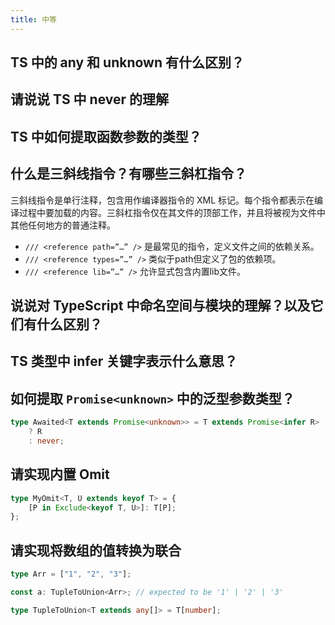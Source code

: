 ```yaml
---
title: 中等
---
```


## TS 中的 any 和 unknown 有什么区别？

<Answer>

</Answer>

## 请说说 TS 中 never 的理解

<Answer>

</Answer>

## TS 中如何提取函数参数的类型？

<Answer>

</Answer>

## 什么是三斜线指令？有哪些三斜杠指令？

<Answer>


三斜线指令是单行注释，包含用作编译器指令的 XML 标记。每个指令都表示在编译过程中要加载的内容。三斜杠指令仅在其文件的顶部工作，并且将被视为文件中其他任何地方的普通注释。

- `/// <reference path=”…” />` 是最常见的指令，定义文件之间的依赖关系。
- `/// <reference types=”…” />` 类似于path但定义了包的依赖项。
- `/// <reference lib=”…” />` 允许显式包含内置lib文件。

</Answer>

## 说说对 TypeScript 中命名空间与模块的理解？以及它们有什么区别？

<Answer>

</Answer>

## TS 类型中 infer 关键字表示什么意思？

<Answer>

</Answer>

## 如何提取 `Promise<unknown>` 中的泛型参数类型？

<Answer>

```ts
type Awaited<T extends Promise<unknown>> = T extends Promise<infer R>
	? R
	: never;
```

</Answer>

## 请实现内置 Omit

<Answer>

```ts
type MyOmit<T, U extends keyof T> = {
	[P in Exclude<keyof T, U>]: T[P];
};
```

</Answer>

## 请实现将数组的值转换为联合

```ts
type Arr = ["1", "2", "3"];

const a: TupleToUnion<Arr>; // expected to be '1' | '2' | '3'
```

<Answer>

```ts
type TupleToUnion<T extends any[]> = T[number];
```

</Answer>
